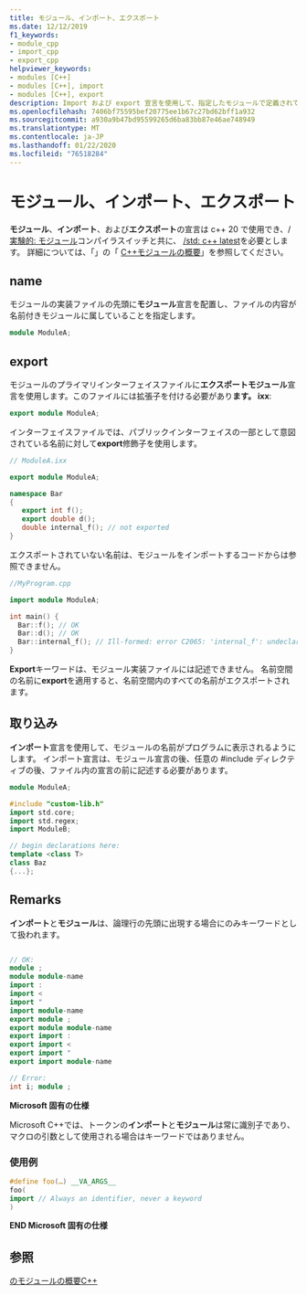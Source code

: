 ```yaml
---
title: モジュール、インポート、エクスポート
ms.date: 12/12/2019
f1_keywords:
- module_cpp
- import_cpp
- export_cpp
helpviewer_keywords:
- modules [C++]
- modules [C++], import
- modules [C++], export
description: Import および export 宣言を使用して、指定したモジュールで定義されている型と関数にアクセスし、発行します。
ms.openlocfilehash: 7406bf75595bef20775ee1b67c27bd62bff1a932
ms.sourcegitcommit: a930a9b47bd95599265d6ba83bb87e46ae748949
ms.translationtype: MT
ms.contentlocale: ja-JP
ms.lasthandoff: 01/22/2020
ms.locfileid: "76518284"
---
```

# <a name="module-import-export"></a>モジュール、インポート、エクスポート

**モジュール**、**インポート**、および**エクスポート**の宣言は c++ 20 で使用でき、/[実験的: モジュール](../build/reference/experimental-module.md)コンパイラスイッチと共に、 [/std: c++ latest](../build/reference/std-specify-language-standard-version.md)を必要とします。 詳細については、「」の「 [ C++モジュールの概要](modules-cpp.md)」を参照してください。

## <a name="module"></a>name

モジュールの実装ファイルの先頭に**モジュール**宣言を配置し、ファイルの内容が名前付きモジュールに属していることを指定します。

```cpp
module ModuleA;
```

## <a name="export"></a>export

モジュールのプライマリインターフェイスファイルに**エクスポートモジュール**宣言を使用します。このファイルには拡張子を付ける必要があり**ます。 ixx**:

```cpp
export module ModuleA;
```

インターフェイスファイルでは、パブリックインターフェイスの一部として意図されている名前に対して**export**修飾子を使用します。

```cpp
// ModuleA.ixx

export module ModuleA;

namespace Bar
{
   export int f();
   export double d();
   double internal_f(); // not exported
}
```

エクスポートされていない名前は、モジュールをインポートするコードからは参照できません。

```cpp
//MyProgram.cpp

import module ModuleA;

int main() {
  Bar::f(); // OK
  Bar::d(); // OK
  Bar::internal_f(); // Ill-formed: error C2065: 'internal_f': undeclared identifier
}
```

**Export**キーワードは、モジュール実装ファイルには記述できません。 名前空間の名前に**export**を適用すると、名前空間内のすべての名前がエクスポートされます。

## <a name="import"></a>取り込み

**インポート**宣言を使用して、モジュールの名前がプログラムに表示されるようにします。 インポート宣言は、モジュール宣言の後、任意の #include ディレクティブの後、ファイル内の宣言の前に記述する必要があります。

```cpp
module ModuleA;

#include "custom-lib.h"
import std.core;
import std.regex;
import ModuleB;

// begin declarations here:
template <class T>
class Baz
{...};
```

## <a name="remarks"></a>Remarks

**インポート**と**モジュール**は、論理行の先頭に出現する場合にのみキーワードとして扱われます。

```cpp

// OK:
module ;
module module-name
import :
import <
import "
import module-name
export module ;
export module module-name
export import :
export import <
export import "
export import module-name

// Error:
int i; module ;
```

**Microsoft 固有の仕様**

Microsoft C++では、トークンの**インポート**と**モジュール**は常に識別子であり、マクロの引数として使用される場合はキーワードではありません。

### <a name="example"></a>使用例

```cpp
#define foo(…) __VA_ARGS__
foo(
import // Always an identifier, never a keyword
)
```

**END Microsoft 固有の仕様**

## <a name="see-also"></a>参照

[のモジュールの概要C++](modules-cpp.md)
